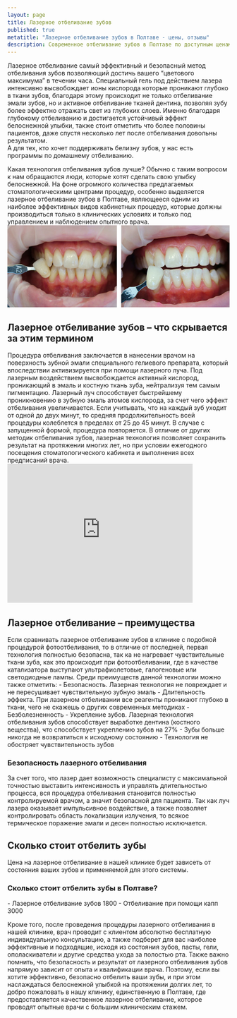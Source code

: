 ```yaml
---
layout: page
title: Лазерное отбеливание зубов
published: true
metatitle: "Лазерное отбеливание зубов в Полтаве - цены, отзывы"
description: Современное отбеливание зубов в Полтаве по доступным ценам. Попробуйте бережное лезерное отбеливание зубов в нашей стоматологии.
---
```

Лазерное отбеливание самый эффективный и безопасный метод отбеливания зубов позволяющий достичь вашего “цветового максимума” в течении часа. Специальный гель под действием лазера интенсивно высвобождает ионы кислорода которые проникают глубоко в ткани зубов, благодаря этому происходит не только отбеливание эмали зубов, но и активное отбеливание тканей дентина, позволяя зубу более эффектно отражать свет из глубоких слоев.
Именно благодаря глубокому отбеливанию и достигается устойчивый эффект белоснежной улыбки, также стоит отметить что более половины пациентов, даже спустя несколько лет после отбеливания довольны результатом.  
А для тех, кто хочет поддерживать белизну зубов, у нас есть программы по домашнему отбеливанию.

Какая технология отбеливания зубов лучше? Обычно с таким вопросом к нам обращаются люди, которые хотят сделать свою улыбку белоснежной. 
На фоне огромного количества предлагаемых стоматологическими центрами процедур, особенно выделяется лазерное отбеливание зубов в Полтаве, являющееся одним из наиболее эффективных видов кабинетных процедур, которые должны производиться только в клинических условиях и только под управлением и наблюдением опытного врача.
<span class="image right">![Лазерное отбеливание зубов до и после](/images/lazernoe-otbelivanie-do-posle.jpg)</span>
<h2> Лазерное отбеливание зубов – что скрывается за этим термином</h2>
Процедура отбеливания заключается в нанесении врачом на поверхность зубной эмали специального гелиевого препарата, который впоследствии активизируется при помощи лазерного луча. Под лазерным воздействием высвобождается активный кислород, проникающий в эмаль и костную ткань зуба, нейтрализуя тем самым пигментацию. Лазерный луч способствует быстрейшему проникновению в зубную эмаль атомов кислорода, за счет чего эффект отбеливания увеличивается.  
Если учитывать, что на каждый зуб уходит от одной до двух минут, то средняя продолжительность всей процедуры колеблется в пределах от 25 до 45 минут. В случае с запущенной формой, процедура повторяется. В отличие от других методик отбеливания зубов, лазерная технология позволяет сохранить результат на протяжении многих лет, но при условии ежегодного посещения стоматологического кабинета и выполнения всех предписаний врача.
<iframe width="420" height="315" src="https://www.youtube.com/embed/LqAql--BRtg" frameborder="0" allowfullscreen></iframe>
<h2>Лазерное отбеливание – преимущества</h2>
Если сравнивать лазерное отбеливание зубов в клинике с подобной процедурой фотоотбеливания, то в отличие от последней, первая технология полностью безопасна, так ка не нагревает чувствительные ткани зуба, как это происходит при фотоотбеливании, где в качестве катализатора выступают ультрафиолетовые, галогеновые или светодиодные лампы. Среди преимуществ данной технологии можно также отметить:
- Безопасность. Лазерная технология не повреждает и не пересушивает чувствительную зубную эмаль
- Длительность эффекта. При лазерном отбеливании все реагенты проникают глубоко в ткани, чего не скажешь о других современных методиках
- Безболезненность
- Укрепление зубов. Лазерная технология отбеливания зубов способствует выработке дентина (костного вещества), что способствует укреплению зубов на 27%
- Зубы больше никогда не возвратиться к исходному состоянию
- Технология не обостряет чувствительность зубов



<h3>Безопасность лазерного отбеливания</h3>
За счет того, что лазер дает возможность специалисту с максимальной точностью выставить интенсивность и управлять длительностью процесса, вся процедура отбеливания становится полностью контролируемой врачом, а значит безопасной для пациента. Так как луч лазера оказывает  импульсивное воздействие, а также позволяет контролировать область локализации излучения, то всякое термическое поражение эмали и десен полностью исключается.
<h2>Сколько стоит отбелить зубы</h2>
Цена на лазерное отбеливание в нашей клинике будет зависеть от состояния ваших зубов и применяемой для этого системы. 
<h3>Сколько стоит отбелить зубы в Полтаве?</h3>
- Лазерное отбеливание зубов	1800
- Отбеливание при помощи капп	3000

Кроме того, после проведения процедуры лазерного отбеливания в нашей клинике, врач проводит с клиентом абсолютно бесплатную индивидуальную консультацию, а также подберет для вас наиболее эффективные и подходящие, исходя из состояния зубов, пасты, гели, ополаскиватели и другие средства ухода за полостью рта.
Также важно помнить, что безопасность и результат от лазерного отбеливания зубов напрямую зависит от опыта и квалификации врача. Поэтому, если вы хотите эффективно, безопасно отбелить ваши зубы, и при этом наслаждаться белоснежной улыбкой на протяжении долгих лет, то добро пожаловать в нашу клинику, единственную в Полтаве, где предоставляется качественное лазерное отбеливание, которое проводят опытные врачи с большим клиническим стажем.
